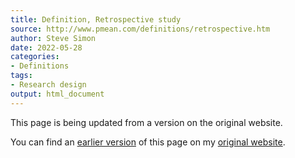 ```yaml
---
title: Definition, Retrospective study
source: http://www.pmean.com/definitions/retrospective.htm
author: Steve Simon
date: 2022-05-28
categories:
- Definitions
tags:
- Research design
output: html_document
---
```


This page is being updated from a version on the original website.

<!---More--->

You can find an [earlier version][sim1] of this page on my [original website][sim2].

[sim1]: http://www.pmean.com/definitions/retrospective.htm
[sim2]: http://www.pmean.com/original_site.html

